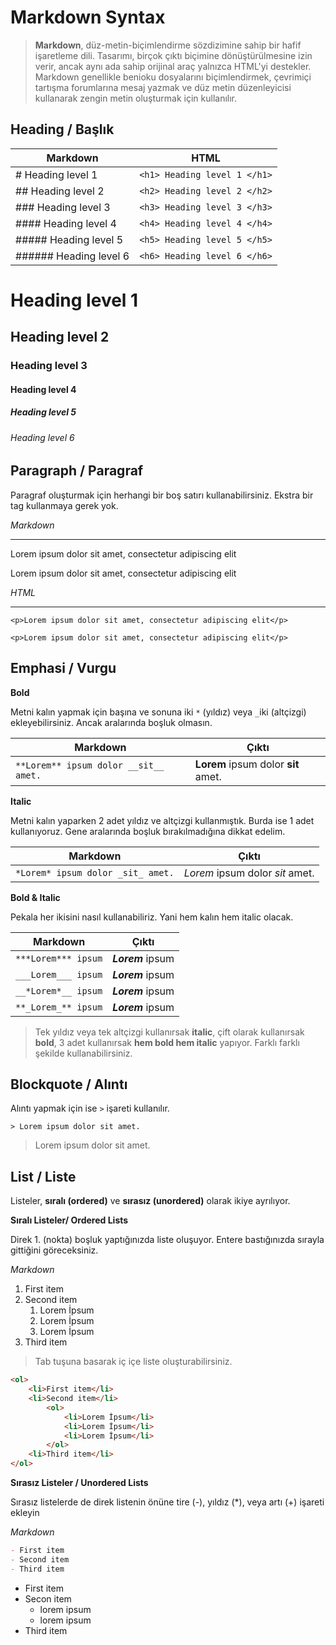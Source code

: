 # Markdown Syntax

> **Markdown**, düz-metin-biçimlendirme sözdizimine sahip bir hafif işaretleme dili. Tasarımı, birçok çıktı biçimine dönüştürülmesine izin verir, ancak aynı ada sahip orijinal araç yalnızca HTML'yi destekler. Markdown genellikle benioku dosyalarını biçimlendirmek, çevrimiçi tartışma forumlarına mesaj yazmak ve düz metin düzenleyicisi kullanarak zengin metin oluşturmak için kullanılır.

## Heading / Başlık

| Markdown                | HTML                         |
| ----------------------- | ---------------------------- |
| \# Heading level 1      | `<h1> Heading level 1 </h1>` |
| \## Heading level 2     | `<h2> Heading level 2 </h2>` |
| \### Heading level 3    | `<h3> Heading level 3 </h3>` |
| \#### Heading level 4   | `<h4> Heading level 4 </h4>` |
| \##### Heading level 5  | `<h5> Heading level 5 </h5>` |
| \###### Heading level 6 | `<h6> Heading level 6 </h6>` |

# Heading level 1

## Heading level 2

### Heading level 3

#### Heading level 4

##### Heading level 5

###### Heading level 6



## Paragraph / Paragraf

Paragraf oluşturmak için herhangi bir boş satırı kullanabilirsiniz. Ekstra bir tag kullanmaya gerek yok.

*Markdown*

---

Lorem ipsum dolor sit amet, consectetur adipiscing elit

Lorem ipsum dolor sit amet, consectetur adipiscing elit

*HTML*

---

`<p>Lorem ipsum dolor sit amet, consectetur adipiscing elit</p>`

`<p>Lorem ipsum dolor sit amet, consectetur adipiscing elit</p>`



## Emphasi / Vurgu

**Bold**

Metni kalın yapmak için başına ve sonuna iki `*` (yıldız) veya `_`iki (altçizgi) ekleyebilirsiniz. Ancak aralarında boşluk olmasın.

| Markdown                              | Çıktı                               |
| ------------------------------------- | ----------------------------------- |
| `**Lorem** ipsum dolor __sit__ amet.` | **Lorem** ipsum dolor __sit__ amet. |



**Italic**

Metni kalın yaparken 2 adet yıldız ve altçizgi kullanmıştık. Burda ise 1 adet kullanıyoruz. Gene aralarında boşluk bırakılmadığına dikkat edelim.

| Markdown                          | Çıktı                           |
| --------------------------------- | ------------------------------- |
| `*Lorem* ipsum dolor _sit_ amet.` | *Lorem* ipsum dolor _sit_ amet. |



**Bold & Italic**

Pekala her ikisini nasıl kullanabiliriz. Yani hem kalın hem italic olacak.

| Markdown             | Çıktı             |
| -------------------- | ----------------- |
| `***Lorem*** ipsum` | ***Lorem*** ipsum |
| `___Lorem___ ipsum`  | ___Lorem___ ipsum |
| `__*Lorem*__ ipsum`  | __*Lorem*__ ipsum |
| `**_Lorem_** ipsum`  | **_Lorem_** ipsum |

> Tek yıldız veya tek altçizgi kullanırsak **italic**, çift olarak kullanırsak **bold**, 3 adet kullanırsak **hem bold hem italic** yapıyor. Farklı farklı şekilde kullanabilirsiniz.



## Blockquote / Alıntı

Alıntı yapmak için ise `>` işareti kullanılır.

`> Lorem ipsum dolor sit amet.`

> Lorem ipsum dolor sit amet.



## List / Liste

Listeler, **sıralı (ordered)** ve  **sırasız (unordered)** olarak ikiye ayrılıyor.

**Sıralı Listeler/ Ordered Lists**

Direk 1. (nokta) boşluk yaptığınızda liste oluşuyor. Entere bastığınızda sırayla gittiğini göreceksiniz.

*Markdown*

1. First item
2. Second item
   1. Lorem İpsum
   2. Lorem İpsum
   3. Lorem İpsum
3. Third item

> Tab tuşuna basarak iç içe liste oluşturabilirsiniz. 



```html
<ol>
    <li>First item</li>
    <li>Second item</li>
    	<ol>
        	<li>Lorem İpsum</li>
        	<li>Lorem İpsum</li>
        	<li>Lorem İpsum</li>
    	</ol>
    <li>Third item</li>
</ol>
```

**Sırasız Listeler / Unordered Lists**

Sırasız listelerde de direk listenin önüne tire (-), yıldız (*), veya artı (+) işareti ekleyin

*Markdown*

```markdown
- First item
- Second item 
- Third item
```

- First item
- Secon item
  - lorem ipsum
  - lorem ipsum
- Third item


